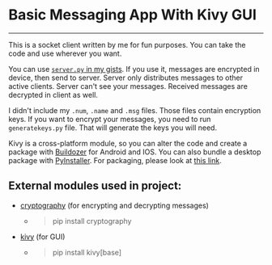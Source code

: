 # Basic Messaging App With Kivy GUI

***


This is a socket client written by me for fun purposes. You can take the code and use wherever you want.

You can use [`server.py` in my gists](https://gist.github.com/NandeMD/64e2ad9c7c824d8127a4ac572a558370 "Gist Link"). If you use it, messages are encrypted in device, then send to server. Server only distributes messages to other active clients. Server can't see your messages. Received messages are decrypted in client as well.

I didn't include my `.num`, `.name` and `.msg` files. Those files contain encryption keys. If you want to encrypt your messages, you need to run `generatekeys.py` file. That will generate the keys you will need.

Kivy is a cross-platform module, so you can alter the code and create a package with [Buildozer](https://buildozer.readthedocs.io/en/latest/ "Buildozer Docs") for Android and IOS. You can also bundle a desktop package with [PyInstaller](https://pyinstaller.readthedocs.io/en/stable/ "PyInstaller Docs").
For packaging, please look at [this link](https://kivy.org/doc/stable/guide/packaging.html "Kivy Packaging Manual").

## External modules used in project:
- [cryptography](https://cryptography.io/en/latest/) (for encrypting and decrypting messages)
    * > pip install cryptography
- [kivy](https://kivy.org/#home) (for GUI)
    * > pip install kivy[base]